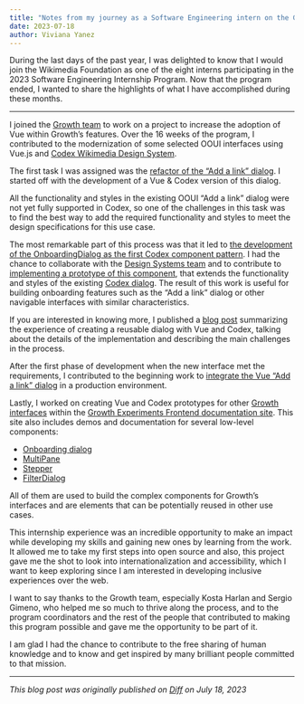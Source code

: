 ```yaml
---
title: "Notes from my journey as a Software Engineering intern on the Growth team"
date: 2023-07-18
author: Viviana Yanez
---
```


During the last days of the past year, I was delighted to know that I would join the Wikimedia Foundation as one of the eight interns participating in the 2023 Software Engineering Internship Program. Now that the program ended, I wanted to share the highlights of what I have accomplished during these months.

---

I joined the [Growth team](https://www.mediawiki.org/wiki/Growth) to work on a project to increase the adoption of Vue within Growth’s features. Over the 16 weeks of the program, I contributed to the modernization of some selected OOUI interfaces using Vue.js and [Codex Wikimedia Design System](https://doc.wikimedia.org/codex/main/).

The first task I was assigned was the [refactor of the “Add a link” dialog](https://phabricator.wikimedia.org/T329037). I started off with the development of a Vue & Codex version of this dialog.

All the functionality and styles in the existing OOUI “Add a link” dialog were not yet fully supported in Codex, so one of the challenges in this task was to find the best way to add the required functionality and styles to meet the design specifications for this use case.

The most remarkable part of this process was that it led to [the development of the OnboardingDialog as the first Codex component pattern](https://phabricator.wikimedia.org/T336270). I had the chance to collaborate with the [Design Systems team](https://www.mediawiki.org/wiki/Design_Systems_Team) and to contribute to [implementing a prototype of this component](https://phabricator.wikimedia.org/T336270), that extends the functionality and styles of the existing [Codex dialog](https://doc.wikimedia.org/codex/main/components/demos/dialog.html). The result of this work is useful for building onboarding features such as the “Add a link” dialog or other navigable interfaces with similar characteristics.

If you are interested in knowing more, I published a [blog post](https://diff.wikimedia.org/2023/06/13/how-to-create-your-own-reusable-dialog-with-codex/) summarizing the experience of creating a reusable dialog with Vue and Codex, talking about the details of the implementation and describing the main challenges in the process.

After the first phase of development when the new interface met the requirements, I contributed to the beginning work to [integrate the Vue “Add a link” dialog](https://phabricator.wikimedia.org/T335568) in a production environment.

Lastly, I worked on creating Vue and Codex prototypes for other [Growth interfaces](https://phabricator.wikimedia.org/T329033) within the [Growth Experiments Frontend documentation site](https://doc.wikimedia.org/GrowthExperiments/master/js/frontend/). This site also includes demos and documentation for several low-level components:

- [Onboarding dialog](https://doc.wikimedia.org/GrowthExperiments/master/js/frontend/demos/onboarding-dialog.html)
- [MultiPane](https://doc.wikimedia.org/GrowthExperiments/master/js/frontend/demos/multi-pane.html)
- [Stepper](https://doc.wikimedia.org/GrowthExperiments/master/js/frontend/demos/onboarding-stepper.html)
- [FilterDialog](https://doc.wikimedia.org/GrowthExperiments/master/js/frontend/demos/filter-dialog.html)

All of them are used to build the complex components for Growth’s interfaces and are elements that can be potentially reused in other use cases.

This internship experience was an incredible opportunity to make an impact while developing my skills and gaining new ones by learning from the work. It allowed me to take my first steps into open source and also, this project gave me the shot to look into internationalization and accessibility, which I want to keep exploring since I am interested in developing inclusive experiences over the web.

I want to say thanks to the Growth team, especially Kosta Harlan and Sergio Gimeno, who helped me so much to thrive along the process, and to the program coordinators and the rest of the people that contributed to making this program possible and gave me the opportunity to be part of it.

I am glad I had the chance to contribute to the free sharing of human knowledge and to know and get inspired by many brilliant people committed to that mission.

---

_This blog post was originally published on [Diff](https://diff.wikimedia.org/2023/07/18/notes-from-my-journey-as-a-software-engineering-intern-on-the-growth-team/) on July 18, 2023_
